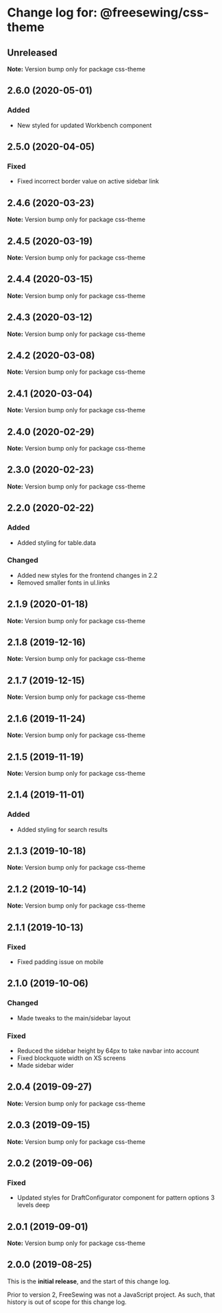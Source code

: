 # Change log for: @freesewing/css-theme

## Unreleased

**Note:** Version bump only for package css-theme

## 2.6.0 (2020-05-01)

### Added

- New styled for updated Workbench component

## 2.5.0 (2020-04-05)

### Fixed

- Fixed incorrect border value on active sidebar link

## 2.4.6 (2020-03-23)

**Note:** Version bump only for package css-theme

## 2.4.5 (2020-03-19)

**Note:** Version bump only for package css-theme

## 2.4.4 (2020-03-15)

**Note:** Version bump only for package css-theme

## 2.4.3 (2020-03-12)

**Note:** Version bump only for package css-theme

## 2.4.2 (2020-03-08)

**Note:** Version bump only for package css-theme

## 2.4.1 (2020-03-04)

**Note:** Version bump only for package css-theme

## 2.4.0 (2020-02-29)

**Note:** Version bump only for package css-theme

## 2.3.0 (2020-02-23)

**Note:** Version bump only for package css-theme

## 2.2.0 (2020-02-22)

### Added

- Added styling for table.data

### Changed

- Added new styles for the frontend changes in 2.2
- Removed smaller fonts in ul.links

## 2.1.9 (2020-01-18)

**Note:** Version bump only for package css-theme

## 2.1.8 (2019-12-16)

**Note:** Version bump only for package css-theme

## 2.1.7 (2019-12-15)

**Note:** Version bump only for package css-theme

## 2.1.6 (2019-11-24)

**Note:** Version bump only for package css-theme

## 2.1.5 (2019-11-19)

**Note:** Version bump only for package css-theme

## 2.1.4 (2019-11-01)

### Added

- Added styling for search results

## 2.1.3 (2019-10-18)

**Note:** Version bump only for package css-theme

## 2.1.2 (2019-10-14)

**Note:** Version bump only for package css-theme

## 2.1.1 (2019-10-13)

### Fixed

- Fixed padding issue on mobile

## 2.1.0 (2019-10-06)

### Changed

- Made tweaks to the main/sidebar layout

### Fixed

- Reduced the sidebar height by 64px to take navbar into account
- Fixed blockquote width on XS screens
- Made sidebar wider

## 2.0.4 (2019-09-27)

**Note:** Version bump only for package css-theme

## 2.0.3 (2019-09-15)

**Note:** Version bump only for package css-theme

## 2.0.2 (2019-09-06)

### Fixed

- Updated styles for DraftConfigurator component for pattern options 3 levels deep

## 2.0.1 (2019-09-01)

**Note:** Version bump only for package css-theme

## 2.0.0 (2019-08-25)

This is the **initial release**, and the start of this change log.

Prior to version 2, FreeSewing was not a JavaScript project.
As such, that history is out of scope for this change log.
